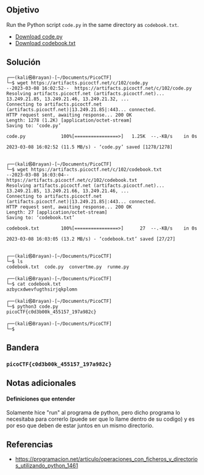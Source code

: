 ## Objetivo

Run the Python script `code.py` in the same directory as `codebook.txt`.

-   [Download code.py](https://artifacts.picoctf.net/c/102/code.py)
-   [Download codebook.txt](https://artifacts.picoctf.net/c/102/codebook.txt)

## Solución
```                                                                             
┌──(kali㉿Brayan)-[~/Documents/PicoCTF]
└─$ wget https://artifacts.picoctf.net/c/102/code.py    
--2023-03-08 16:02:52--  https://artifacts.picoctf.net/c/102/code.py
Resolving artifacts.picoctf.net (artifacts.picoctf.net)... 13.249.21.85, 13.249.21.46, 13.249.21.32, ...
Connecting to artifacts.picoctf.net (artifacts.picoctf.net)|13.249.21.85|:443... connected.
HTTP request sent, awaiting response... 200 OK
Length: 1278 (1.2K) [application/octet-stream]
Saving to: ‘code.py’

code.py             100%[================>]   1.25K  --.-KB/s    in 0s      

2023-03-08 16:02:52 (11.5 MB/s) - ‘code.py’ saved [1278/1278]

                                                                             
┌──(kali㉿Brayan)-[~/Documents/PicoCTF]
└─$ wget https://artifacts.picoctf.net/c/102/codebook.txt
--2023-03-08 16:03:04--  https://artifacts.picoctf.net/c/102/codebook.txt
Resolving artifacts.picoctf.net (artifacts.picoctf.net)... 13.249.21.85, 13.249.21.66, 13.249.21.46, ...
Connecting to artifacts.picoctf.net (artifacts.picoctf.net)|13.249.21.85|:443... connected.
HTTP request sent, awaiting response... 200 OK
Length: 27 [application/octet-stream]
Saving to: ‘codebook.txt’

codebook.txt        100%[================>]      27  --.-KB/s    in 0s      

2023-03-08 16:03:05 (13.2 MB/s) - ‘codebook.txt’ saved [27/27]

                                                                             
┌──(kali㉿Brayan)-[~/Documents/PicoCTF]
└─$ ls
codebook.txt  code.py  convertme.py  runme.py
                                                                             
┌──(kali㉿Brayan)-[~/Documents/PicoCTF]
└─$ cat codebook.txt
azbycxdwevfugthsirjqkplomn
                                                                             
┌──(kali㉿Brayan)-[~/Documents/PicoCTF]
└─$ python3 code.py     
picoCTF{c0d3b00k_455157_197a982c}
                                                                             
┌──(kali㉿Brayan)-[~/Documents/PicoCTF]
└─$ 

```  

## Bandera

### `picoCTF{c0d3b00k_455157_197a982c}`
 
## Notas adicionales

#### Definiciones que entender

Solamente hice "run" al programa de python, pero dicho programa lo necesitaba para correrlo (puede ser que lo llame dentro de su codigo) y es por eso que deben de estar juntos en un mismo directorio. 

## Referencias

- https://programacion.net/articulo/operaciones_con_ficheros_y_directorios_utilizando_python_1461